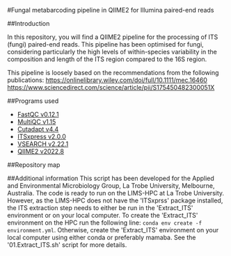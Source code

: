 #Fungal metabarcoding pipeline in QIIME2 for Illumina paired-end reads

##Introduction

In this repository, you will find a QIIME2 pipeline for the processing of ITS (fungi) paired-end reads. This pipeline has been optimised for fungi, considering particularly the high levels of within-species variability in the composition and length of the ITS region compared to the 16S region.

This pipeline is loosely based on the recommendations from the following publications:
https://onlinelibrary.wiley.com/doi/full/10.1111/mec.16460
https://www.sciencedirect.com/science/article/pii/S175450482300051X

##Programs used
 - [FastQC v0.12.1](https://github.com/s-andrews/FastQC)
 - [MultiQC v1.15](https://github.com/s-andrews/FastQC)
 - [Cutadapt v4.4](https://cutadapt.readthedocs.io/en/stable/)
 - [ITSxpress v2.0.0](https://github.com/USDA-ARS-GBRU/itsxpress)
 - [VSEARCH v2.22.1](https://github.com/torognes/vsearch)
 - [QIIME2 v2022.8](https://qiime2.org/)

##Repository map

##Additional information
This script has been developed for the Applied and Environmental Microbiology Group, La Trobe University, Melbourne, Australia. The code is ready to run on the LIMS-HPC at La Trobe University. However, as the LIMS-HPC does not have the 'ITSxprss' package installed, the ITS extraction step needs to either be run in the 'Extract_ITS' environment or on your local computer. To create the 'Extract_ITS' environment on the HPC run the following line: `conda env create -f environment.yml`. Otherwise, create the 'Extract_ITS' environment on your local computer using either conda or preferably mamaba. See the '01.Extract_ITS.sh' script for more details.